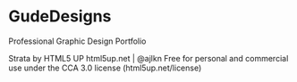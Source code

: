 # GudeDesigns

Professional Graphic Design Portfolio

Strata by HTML5 UP
html5up.net | @ajlkn
Free for personal and commercial use under the CCA 3.0 license (html5up.net/license)
